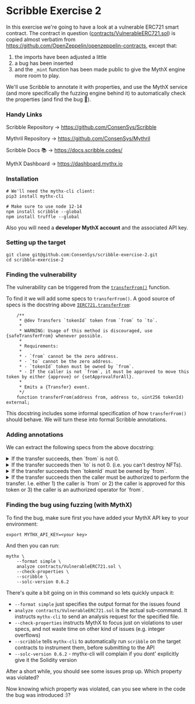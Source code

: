 # Scribble Exercise 2

In this exercise we're going to have a look at a vulnerable ERC721 smart
contract. The contract in question ([contracts/VulnerableERC721.sol](https://github.com/ConsenSys/scribble-exercise-2/blob/master/contracts/VulnerableERC721.sol)) is
copied almost verbatim from
https://github.com/OpenZeppelin/openzeppelin-contracts, except that:

  1) the imports have been adjusted a little
  2) a bug has been inserted
  3) and the `_mint` function has been made public to give the MythX engine more room to play.

We'll use Scribble to annotate it with properties, and use the MythX service (and more specifically the fuzzing engine behind it) to automatically check the properties (and find the bug 🐛).

### Handy Links
Scribble Repository -> https://github.com/ConsenSys/Scribble

Mythril Repository -> https://github.com/ConsenSys/Mythril

Scribble Docs 📚 -> https://docs.scribble.codes/

MythX Dashboard -> https://dashboard.mythx.io

### Installation
```
# We'll need the mythx-cli client:
pip3 install mythx-cli

# Make sure to use node 12-14
npm install scribble --global
npm install truffle --global
```
Also you will need a **developer MythX account** and the associated API key.

### Setting up the target

```
git clone git@github.com:ConsenSys/scribble-exercise-2.git
cd scribble-exercise-2
```


### Finding the vulnerability
The vulnerability can be triggered from the [`transferFrom()`](https://github.com/ConsenSys/scribble-exercise-2/blob/master/contracts/VulnerableERC721.sol#L228) function.

To find it we will add some specs to `transferFrom()`. A good source of specs is the docstring above [`IERC721.transferFrom`](https://github.com/ConsenSys/scribble-exercise-2/blob/master/contracts/IERC721.sol#L40):
```
    /**
     * @dev Transfers `tokenId` token from `from` to `to`.
     *
     * WARNING: Usage of this method is discouraged, use {safeTransferFrom} whenever possible.
     *
     * Requirements:
     *
     * - `from` cannot be the zero address.
     * - `to` cannot be the zero address.
     * - `tokenId` token must be owned by `from`.
     * - If the caller is not `from`, it must be approved to move this token by either {approve} or {setApprovalForAll}.
     *
     * Emits a {Transfer} event.
     */
    function transferFrom(address from, address to, uint256 tokenId) external;
```
This docstring includes some informal specification of how `transferFrom()` should behave. We will turn these into formal Scribble annotations.

### Adding annotations

We can extract the following specs from the above docstring:
<details>
<summary> If the transfer succeeds, then `from` is not 0.</summary>
<br>
<pre>
    /// if_succeeds {:msg "From is never 0"}  from != address(0);
    function transferFrom(address from, address to, uint256 tokenId) public virtual override {
        ...
    }
</pre>
</details>

<details>
<summary> If the transfer succeeds then `to` is not 0. (i.e. you can't destroy NFTs).</summary>
<br>
<pre>
    /// if_succeeds {:msg "Can't destroy NFTs."}  to != address(0);
    function transferFrom(address from, address to, uint256 tokenId) public virtual override {
        ...
    }
</pre>
</details>

<details>
<summary> If the transfer succeeds then `tokenId` must be owned by `from`.</summary>
<br>
<pre>
    /// if_succeeds {:msg "Correct from."}  from == old(ownerOf(tokenId));
    function transferFrom(address from, address to, uint256 tokenId) public virtual override {
        ...
    }
</pre>

Note the use of `old()` here to talk about the owner of `tokenId` **before** the transfer was executed.
</details>

<details>
<summary> If the transfer succeeds then the caller must be authorized to perform the transfer. I.e. either 1) the caller is `from` or 2) the caller is approved for this token or 3) the caller is an authorized operator for `from`.</summary>
<br>
<pre>
    /// if_succeeds {:msg "Authorized user."}  let oldOwner := old(ownerOf(tokenId)) in msg.sender == oldOwner || getApproved(tokenId) == msg.sender || isApprovedForAll(oldOwner, msg.sender);
    function transferFrom(address from, address to, uint256 tokenId) public virtual override {
        ...
    }
</pre>

</details>

### Finding the bug using fuzzing (with MythX)

To find the bug, make sure first you have added your MythX API key to your environment:

```
export MYTHX_API_KEY=<your key>
```

And then you can run:
```
mythx \
    --format simple \
    analyze contracts/VulnerableERC721.sol \
    --check-properties \
    --scribble \
    --solc-version 0.6.2
```

There's quite a bit going on in this command so lets quickly unpack it:

 * `--format simple` just specifies the output format for the issues found
 * `analyze contracts/VulnerableERC721.sol` is the actual sub-command. It instructs `mythx-cli` to send an analysis request for the specified file.
 * `--check-properties` instructs MythX to focus just on violations to user specs, and not waste time on other kind of issues (e.g. integer overflows)
 * `--scribble` tells `mythx-cli` to automatically run `scribble` on the target contracts to instrument them, before submitting to the API
 * `--solc-version 0.6.2` - mythx-cli will complain if you dont' explicitly give it the Solidity version

After a short while, you should see some issues prop up. Which property was violated?

Now knowing which property was violated, can you see where in the code the bug was introduced :)?
